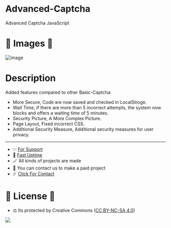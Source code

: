 # Advanced-Captcha
Advanced Captcha JavaScript

# 🎈 Images 🎈

![image](https://github.com/egehan0250/Advanced-Captcha/assets/79449566/ddd397d7-d2de-4586-90da-af66a105ee36)

# Description

Added features compared to other Basic-Captcha:

- More Secure, Code are now saved and checked in LocalStroge.
- Wait Time, if there are more than 5 incorrect attempts, the system now blocks and offers a waiting time of 5 minutes.
- Security Picture, A More Complex Picture.
- Page Layout, Fixed incorrect CSS.
- Additional Security Measure, Additional security measures for user privacy.


---
- ✨ [For Support](https://github.com/sponsors/egehan0250) <br>
- 🏓 [Fast Uptime](https://fastuptime.com/)<br>
- 🪄 All kinds of projects are made <br>
- 🧨 You can contact us to make a paid project<br>
- ☄️ [Click For Contact](mailto:egehankontas55@gmail.com)<br>

# 🎯 License 🎯
- ⚖️ Its protected by Creative Commons ([CC BY-NC-SA 4.0](https://creativecommons.org/licenses/by-nc-sa/4.0/))

<a href="https://creativecommons.org/licenses/by-nc-sa/4.0/" title="BYNCSA40"><img src="https://licensebuttons.net/l/by-nc-sa/4.0/88x31.png"></a>
